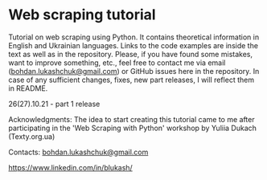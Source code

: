 # Web scraping tutorial
Tutorial on web scraping using Python. It contains theoretical information in English and Ukrainian languages. Links to the code examples are inside the text as well as in the repository.
Please, if you have found some mistakes, want to improve something, etc., feel free to contact me via email (bohdan.lukashchuk@gmail.com) or GitHub issues here in the repository.
In case of any sufficient changes, fixes, new part releases, I will reflect them in README.

26(27).10.21 - part 1 release

Acknowledgments:
The idea to start creating this tutorial came to me after participating in the 'Web Scraping with Python' workshop by Yuliia Dukach (Texty.org.ua)

Contacts:
bohdan.lukashchuk@gmail.com

https://www.linkedin.com/in/blukash/

